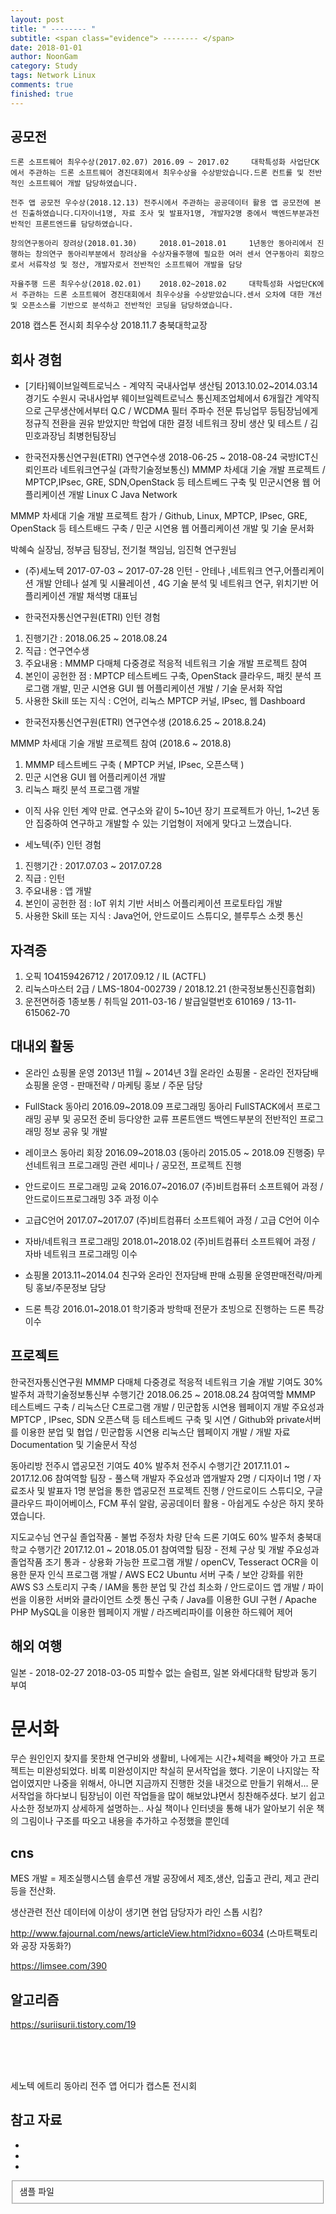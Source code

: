 ```yaml
---
layout: post
title: " -------- "
subtitle: <span class="evidence"> -------- </span>
date: 2018-01-01
author: NoonGam
category: Study
tags: Network Linux
comments: true
finished: true
---
```




## 공모전

 	드론 소프트웨어 최우수상(2017.02.07) 2016.09 ~ 2017.02 	대학특성화 사업단CK에서 주관하는 드론 소프트웨어 경진대회에서 최우수상을 수상받았습니다.드론 컨트롤 및 전반적인 소프트웨어 개발 담당하였습니다.

 	전주 앱 공모전 우수상(2018.12.13) 전주시에서 주관하는 공공데이터 활용 앱 공모전에 본선 진출하였습니다.디자이너1명, 자료 조사 및 발표자1명, 개발자2명 중에서 백엔드부분과전반적인 프론트엔드를 담당하였습니다.

 	창의연구동아리 장려상(2018.01.30) 	2018.01~2018.01 	1년동안 동아리에서 진행하는 창의연구 동아리부분에서 장려상을 수상자율주행에 필요한 여러 센서 연구동아리 회장으로서 서류작성 및 정산, 개발자로서 전반적인 소프트웨어 개발을 담당

 	자율주행 드론 최우수상(2018.02.01)	2018.02~2018.02 	대학특성화 사업단CK에서 주관하는 드론 소프트웨어 경진대회에서 최우수상을 수상받았습니다.센서 오차에 대한 개선 및 오픈소스를 기반으로 분석하고 전반적인 코딩을 담당하였습니다.

  2018 캡스톤 전시회 최우수상 2018.11.7 충북대학교장



## 회사 경험


- [기타]웨이브일렉트로닉스 - 계약직 국내사업부 생산팀	2013.10.02~2014.03.14
경기도 수원시 	국내사업부 	웨이브일렉트로닉스 통신제조업체에서 6개월간 계약직으로 근무생산에서부터 Q.C
 / WCDMA 필터 주파수 전문 튜닝업무 등팀장님에게 정규직 전환을 권유 받았지만 학업에 대한 결정
네트워크 장비 생산 및 테스트 / 김민호과장님 최병헌팀장님




- 한국전자통신연구원(ETRI) 연구연수생 2018-06-25 ~ 2018-08-24
국방ICT신뢰인프라 네트워크연구실 (과학기술정보통신)
MMMP 차세대 기술 개발 프로젝트 / MPTCP,IPsec, GRE, SDN,OpenStack 등 테스트베드 구축 및 민군시연용 웹 어플리케이션 개발
Linux C Java Network

MMMP 차세대 기술 개발 프로젝트 참가 / Github, Linux, MPTCP, IPsec, GRE, OpenStack 등 테스트배드 구축 / 민군 시연용 웹 어플리케이션 개발 및 기술 문서화

박혜숙 실장님, 정부금 팀장님, 전기철 책임님, 임진혁 연구원님


- (주)세노텍 2017-07-03 ~ 2017-07-28               	인턴 - 안테나 ,네트워크 연구,어플리케이션 개발
	안테나 설계 및 시뮬레이션 , 4G 기술 분석 및 네트워크 연구, 위치기반 어플리케이션 개발
  채석병 대표님





- 한국전자통신연구원(ETRI) 인턴 경험
1) 진행기간 : 2018.06.25 ~ 2018.08.24
2)  직급    : 연구연수생
3) 주요내용 : MMMP 다매체 다중경로 적응적 네트워크 기술 개발 프로젝트 참여
4) 본인이 공헌한 점 : MPTCP 테스트베드 구축, OpenStack 클라우드, 패킷 분석 프로그램 개발, 민군 시연용 GUI 웹 어플리케이션 개발 / 기술 문서화 작업
5) 사용한 Skill 또는 지식 : C언어, 리눅스 MPTCP 커널, IPsec, 웹 Dashboard


- 한국전자통신연구원(ETRI) 연구연수생 (2018.6.25 ~ 2018.8.24)

 MMMP 차세대 기술 개발 프로젝트 참여   (2018.6 ~ 2018.8)
1. MMMP 테스트베드 구축 ( MPTCP 커널, IPsec, 오픈스택 )
2. 민군 시연용 GUI 웹 어플리케이션 개발
3. 리눅스 패킷 분석 프로그램 개발

- 이직 사유
인턴 계약 만료.
연구소와 같이 5~10년 장기 프로젝트가 아닌, 1~2년 동안 집중하여 연구하고 개발할 수 있는 기업형이 저에게 맞다고 느꼈습니다.




- 세노텍(주) 인턴 경험
1) 진행기간 : 2017.07.03 ~ 2017.07.28
2)  직급    : 인턴
3) 주요내용 : 앱 개발
4) 본인이 공헌한 점 : IoT 위치 기반 서비스 어플리케이션 프로토타입 개발
5) 사용한 Skill 또는 지식 : Java언어, 안드로이드 스튜디오, 블루투스 소켓 통신

## 자격증

1. 오픽  1O4159426712 / 2017.09.12 /  IL   (ACTFL)
2. 리눅스마스터 2급 / LMS-1804-002739 /  2018.12.21 (한국정보통신진흥협회)
3. 운전면허증 1종보통 / 취득일 2011-03-16 / 발급일렬번호 610169 / 13-11-615062-70


## 대내외 활동

- 온라인 쇼핑몰 운영
2013년 11월 ~ 2014년 3월 온라인 쇼핑몰 - 온라인 전자담배 쇼핑몰 운영 - 판매전략 / 마케팅 홍보 / 주문 담당

- FullStack 동아리 2016.09~2018.09
프로그래밍 동아리 FullSTACK에서 프로그래밍 공부 및 공모전 준비 등다양한 교류
프론트앤드 백엔드부분의 전반적인 프로그래밍 정보 공유 및 개발

- 레이코스 동아리 회장 2016.09~2018.03 (동아리 2015.05 ~ 2018.09 진행중)
무선네트워크 프로그래밍 관련 세미나 / 공모전, 프로젝트 진행

- 안드로이드 프로그래밍 교육 2016.07~2016.07
(주)비트컴퓨터 소프트웨어 과정 / 안드로이드프로그래밍 3주 과정 이수

- 고급C언어  2017.07~2017.07
(주)비트컴퓨터 소프트웨어 과정 / 고급 C언어 이수

- 자바/네트워크 프로그래밍 	2018.01~2018.02
(주)비트컴퓨터 소프트웨어 과정 / 자바 네트워크 프로그래밍 이수


- 쇼핑몰 2013.11~2014.04
친구와 온라인 전자담배 판매 쇼핑몰 운영판매전략/마케팅 홍보/주문정보 담당

- 드론 특강  2016.01~2018.01
학기중과 방학때 전문가 초빙으로 진행하는 드론 특강 이수




## 프로젝트

한국전자통신연구원
MMMP 다매체 다중경로 적응적 네트워크 기술 개발
기여도	30%
발주처	과학기술정보통신부	수행기간	2018.06.25 ~ 2018.08.24	참여역할	MMMP 테스트베드 구축 / 리눅스단 C프로그램 개발 / 민군합동 시연용 웹페이지 개발
주요성과 MPTCP , IPsec, SDN 오픈스택 등 테스트베드 구축 및 시연 / Github와 private서버를 이용한 분업 및 협업 / 민군합동 시연용 리눅스단 웹페이지 개발 / 개발 자료 Documentation 및 기술문서 작성

동아리방
전주시 앱공모전
기여도	40%
발주처	전주시	수행기간	2017.11.01 ~ 2017.12.06	참여역할	팀장 - 풀스택 개발자
주요성과 앱개발자 2명 / 디자이너 1명 / 자료조사 및 발표자 1명 분업을 통한 앱공모전 프로젝트 진행 / 안드로이드 스튜디오, 구글 클라우드 파이어베이스, FCM 푸쉬 알람, 공공데이터 활용 - 아쉽게도 수상은 하지 못하였습니다.


지도교수님 연구실
졸업작품 - 불법 주정차 차량 단속 드론
기여도	60%
발주처	충북대학교	수행기간	2017.12.01 ~ 2018.05.01	참여역할	팀장 - 전체 구상 및 개발
주요성과 졸업작품 조기 통과 - 상용화 가능한 프로그램 개발 / openCV, Tesseract OCR을 이용한 문자 인식 프로그램 개발 / AWS EC2 Ubuntu 서버 구축 / 보안 강화를 위한 AWS S3 스토리지 구축 / IAM을 통한 분업 및 간섭 최소화 / 안드로이드 앱 개발 / 파이썬을 이용한 서버와 클라이언트 소켓 통신 구축 / Java를 이용한 GUI 구현 / Apache PHP MySQL을 이용한 웹페이지 개발 / 라즈베리파이를 이용한 하드웨어 제어




## 해외 여행

일본 - 2018-02-27      2018-03-05
	피할수 없는 슬럼프, 일본 와세다대학 탐방과 동기 부여



# 문서화

무슨 원인인지 찾지를 못한채 연구비와 생활비, 나에게는 시간+체력을 빼앗아 가고 프로젝트는 미완성되었다.
비록 미완성이지만 착실히 문서작업을 했다. 기운이 나지않는 작업이였지만 나중을 위해서, 아니면 지금까지 진행한 것을 내것으로 만들기 위해서...
문서작업을 하다보니 팀장님이 이런 작업들을 많이 해보았냐면서 칭찬해주셨다. 보기 쉽고 사소한 정보까지 상세하게 설명하는..
사실 책이나 인터넷을 통해 내가 알아보기 쉬운 책의 그림이나 구조를 따오고 내용을 추가하고 수정했을 뿐인데




## cns

MES 개발 = 제조실행시스템 솔루션 개발
공장에서 제조,생산, 입출고 관리, 제고 관리 등을 전산화.

생산관련 전산 데이터에 이상이 생기면 현업 담당자가 라인 스톱 시킴?

http://www.fajournal.com/news/articleView.html?idxno=6034 (스마트팩토리와 공장 자동화?)

https://limsee.com/390


## 알고리즘

https://suriisurii.tistory.com/19


<br><br><br>




세노텍
에트리
동아리
전주 앱 어디가
캡스톤 전시회







## 참고 자료
*
*
*
<fieldset id="gpg-fieldset">
 샘플 파일
</fieldset>
